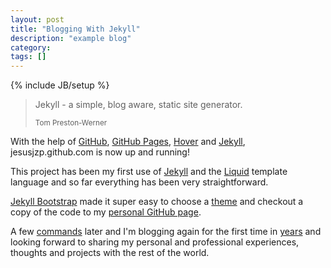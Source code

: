 ```yaml
---
layout: post
title: "Blogging With Jekyll"
description: "example blog"
category: 
tags: []
---
```

{% include JB/setup %}

<blockquote>
	<p>Jekyll - a simple, blog aware, static site generator.</p>
	<small>Tom Preston-Werner</small>
</blockquote>

With the help of [GitHub](http://github.com), [GitHub Pages](http://pages.github.com/), [Hover](http://hover.com) and [Jekyll](https://github.com/mojombo/jekyll), jesusjzp.github.com is now up and running!

This project has been my first use of [Jekyll](https://github.com/mojombo/jekyll) and the [Liquid](https://github.com/Shopify/liquid/wiki) template language and so far everything has been very straightforward.

[Jekyll Bootstrap](http://jekyllbootstrap.com) made it super easy to choose a [theme](http://themes.jekyllbootstrap.com) and checkout a copy of the code to my [personal GitHub page](https://github.com/dsposito/dsposito.github.com).

A few [commands](http://www.iterm2.com) later and I'm blogging again for the first time in [years](http://www.xanga.com) and looking forward to sharing my personal and professional experiences, thoughts and projects with the rest of the world.
